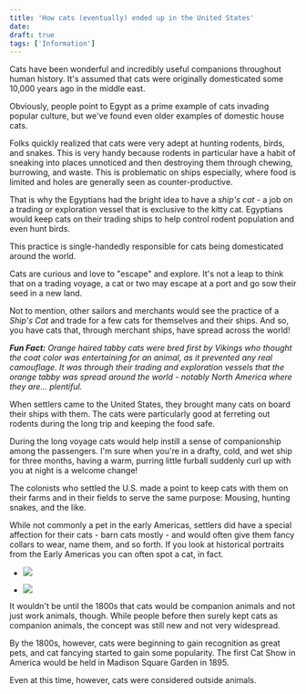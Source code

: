 ```yaml
---
title: 'How cats (eventually) ended up in the United States'
date: 
draft: true
tags: ['Information']
---
```


Cats have been wonderful and incredibly useful companions throughout human history. It's assumed that cats were originally domesticated some 10,000 years ago in the middle east.

Obviously, people point to Egypt as a prime example of cats invading popular culture, but we've found even older examples of domestic house cats.

Folks quickly realized that cats were very adept at hunting rodents, birds, and snakes. This is very handy because rodents in particular have a habit of sneaking into places unnoticed and then destroying them through chewing, burrowing, and waste. This is problematic on ships especially, where food is limited and holes are generally seen as counter-productive.

That is why the Egyptians had the bright idea to have a _ship's cat_ - a job on a trading or exploration vessel that is exclusive to the kitty cat. Egyptians would keep cats on their trading ships to help control rodent population and even hunt birds.

This practice is single-handedly responsible for cats being domesticated around the world.

Cats are curious and love to "escape" and explore. It's not a leap to think that on a trading voyage, a cat or two may escape at a port and go sow their seed in a new land.

Not to mention, other sailors and merchants would see the practice of a _Ship's Cat_ and trade for a few cats for themselves and their ships. And so, you have cats that, through merchant ships, have spread across the world!

***Fun Fact:** Orange haired tabby cats were bred first by Vikings who thought the coat color was entertaining for an animal, as it prevented any real camouflage. It was through their trading and exploration vessels that the orange tabby was spread around the world - notably North America where they are... plentiful.*

When settlers came to the United States, they brought many cats on board their ships with them. The cats were particularly good at ferreting out rodents during the long trip and keeping the food safe.

During the long voyage cats would help instill a sense of companionship among the passengers. I'm sure when you're in a drafty, cold, and wet ship for three months, having a warm, purring little furball suddenly curl up with you at night is a welcome change!

The colonists who settled the U.S. made a point to keep cats with them on their farms and in their fields to serve the same purpose: Mousing, hunting snakes, and the like.

While not commonly a pet in the early Americas, settlers did have a special affection for their cats - barn cats mostly - and would often give them fancy collars to wear, name them, and so forth. If you look at historical portraits from the Early Americas you can often spot a cat, in fact.

*   [![](https://www.gabbythetabby.com/wp-content/uploads/2016/11/history-cat-portrait-1.jpg)](https://www.gabbythetabby.com/wp-content/uploads/2016/11/history-cat-portrait-1.jpg)
    
*   [![](https://www.gabbythetabby.com/wp-content/uploads/2016/11/gabby-the-tabby-cat-history-1.png)](https://www.gabbythetabby.com/wp-content/uploads/2016/11/gabby-the-tabby-cat-history-1.png)
    

It wouldn't be until the 1800s that cats would be companion animals and not just work animals, though. While people before then surely kept cats as companion animals, the concept was still new and not very widespread.

By the 1800s, however, cats were beginning to gain recognition as great pets, and cat fancying started to gain some popularity. The first Cat Show in America would be held in Madison Square Garden in 1895.

Even at this time, however, cats were considered outside animals.